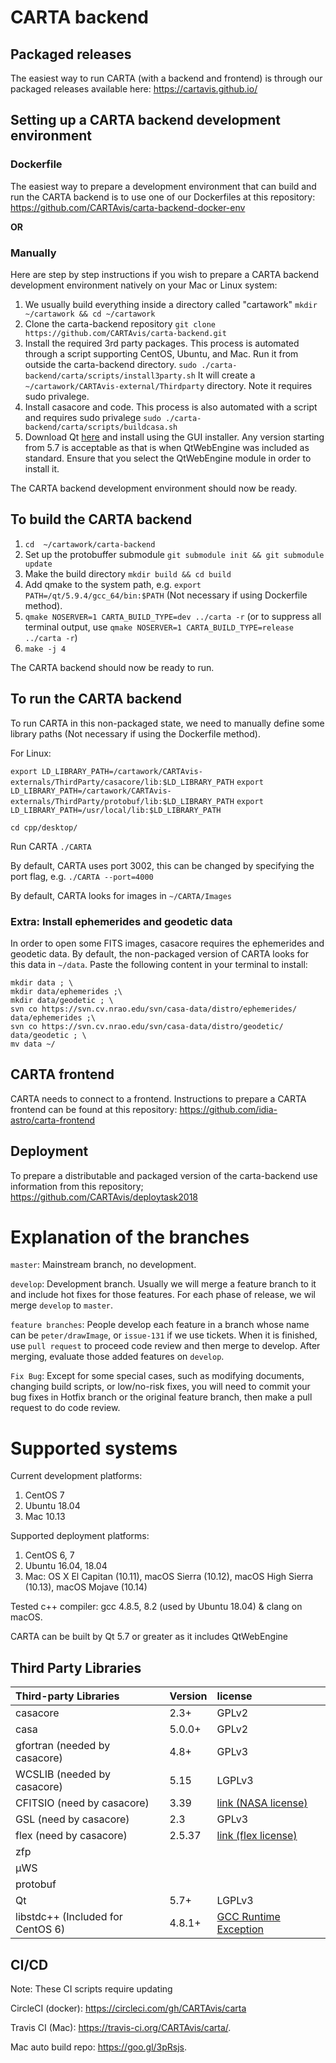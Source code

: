 CARTA backend
======

## Packaged releases
The easiest way to run CARTA (with a backend and frontend) is through our packaged releases available here: https://cartavis.github.io/

## Setting up a CARTA backend development environment

### Dockerfile
The easiest way to prepare a development environment that can build and run the CARTA backend is to use one of our Dockerfiles at this repository: https://github.com/CARTAvis/carta-backend-docker-env

**OR**

### Manually
Here are step by step instructions if you wish to prepare a CARTA backend development environment natively on your Mac or Linux system:

1. We usually build everything inside a directory called "cartawork" `mkdir ~/cartawork && cd ~/cartawork`
2. Clone the carta-backend repository `git clone https://github.com/CARTAvis/carta-backend.git`
2. Install the required 3rd party packages. This process is automated through a script supporting CentOS, Ubuntu, and Mac. Run it from outside the carta-backend directory. `sudo ./carta-backend/carta/scripts/install3party.sh` It will create a `~/cartawork/CARTAvis-external/Thirdparty` directory. Note it requires sudo privalege.
3. Install casacore and code. This process is also automated with a script and requires sudo privalege `sudo ./carta-backend/carta/scripts/buildcasa.sh`
4. Download Qt [here](https://download.qt.io/archive/qt/) and install using the GUI installer. Any version starting from 5.7 is acceptable as that is when QtWebEngine was included as standard. Ensure that you select the QtWebEngine module in order to install it.

The CARTA backend development environment should now be ready.

## To build the CARTA backend

1. `cd  ~/cartawork/carta-backend`
2. Set up the protobuffer submodule `git submodule init && git submodule update`
3. Make the build directory `mkdir build && cd build`
4. Add qmake to the system path, e.g. `export PATH=/qt/5.9.4/gcc_64/bin:$PATH` (Not necessary if using Dockerfile method).
5. `qmake NOSERVER=1 CARTA_BUILD_TYPE=dev ../carta -r` (or to suppress all terminal output, use `qmake NOSERVER=1 CARTA_BUILD_TYPE=release ../carta -r`)
6. `make -j 4`

The CARTA backend should now be ready to run.

## To run the CARTA backend

To run CARTA in this non-packaged state, we need to manually define some library paths (Not necessary if using the Dockerfile method).

For Linux:

`export LD_LIBRARY_PATH=/cartawork/CARTAvis-externals/ThirdParty/casacore/lib:$LD_LIBRARY_PATH`
`export LD_LIBRARY_PATH=/cartawork/CARTAvis-externals/ThirdParty/protobuf/lib:$LD_LIBRARY_PATH`
`export LD_LIBRARY_PATH=/usr/local/lib:$LD_LIBRARY_PATH`

`cd cpp/desktop/`

Run CARTA `./CARTA`

By default, CARTA uses port 3002, this can be changed by specifying the port flag, e.g. `./CARTA --port=4000`

By default, CARTA looks for images in `~/CARTA/Images`

### Extra: Install ephemerides and geodetic data

In order to open some FITS images, casacore requires the ephemerides and geodetic data. By default, the non-packaged version of CARTA looks for this data in `~/data`.
Paste the following content in your terminal to install:
```
mkdir data ; \
mkdir data/ephemerides ;\
mkdir data/geodetic ; \
svn co https://svn.cv.nrao.edu/svn/casa-data/distro/ephemerides/ data/ephemerides ;\
svn co https://svn.cv.nrao.edu/svn/casa-data/distro/geodetic/ data/geodetic ; \
mv data ~/
```

## CARTA frontend

CARTA needs to connect to a frontend. Instructions to prepare a CARTA frontend can be found at this repository: https://github.com/idia-astro/carta-frontend


## Deployment

To prepare a distributable and packaged version of the carta-backend use information from this repository; https://github.com/CARTAvis/deploytask2018


Explanation of the branches
=======
`master`: Mainstream branch, no development.

`develop`: Development branch. Usually we will merge a feature branch to it and include hot fixes for those features. For each phase of release, we wil merge `develop` to `master`.  

`feature branches`: People develop each feature in a branch whose name can be `peter/drawImage`, or `issue-131` if we use tickets. When it is finished, use `pull request` to proceed code review and then merge to develop. After merging, evaluate those added features on `develop`.

`Fix Bug`: Except for some special cases, such as modifying documents, changing build scripts, or low/no-risk fixes, you will need to commit your bug fixes in Hotfix branch or the original feature branch, then make a pull request to do code review.

Supported systems
=======

Current development platforms:
1. CentOS 7
2. Ubuntu 18.04
3. Mac 10.13

Supported deployment platforms:
1. CentOS 6, 7
2. Ubuntu 16.04, 18.04
3. Mac: OS X El Capitan (10.11), macOS Sierra (10.12), macOS High Sierra (10.13), macOS Mojave (10.14)

Tested c++ compiler: gcc 4.8.5, 8.2 (used by Ubuntu 18.04) & clang on macOS.

CARTA can be built by Qt 5.7 or greater as it includes QtWebEngine

## Third Party Libraries

| Third-party Libraries | Version | license |
| :--- | :--- | :--- |
| casacore | 2.3+ | GPLv2 |
| casa | 5.0.0+ | GPLv2 |
| gfortran (needed by casacore) |  4.8+ | GPLv3 |
| WCSLIB (needed by casacore) | 5.15 | LGPLv3 |
| CFITSIO (need by casacore) | 3.39 | [link \(NASA license\)](https://heasarc.gsfc.nasa.gov/docs/software/fitsio/c/f_user/node9.html) |
| GSL (need by casacore) | 2.3 | GPLv3 |
| flex (need by casacore) | 2.5.37 | [link \(flex license\)](https://raw.githubusercontent.com/westes/flex/master/COPYING) |
| zfp | | |
| µWS | | |
| protobuf | | |
| Qt | 5.7+ | LGPLv3 |
| libstdc++ \(Included for CentOS 6\) | 4.8.1+ | [GCC Runtime Exception](https://www.gnu.org/licenses/gcc-exception-3.1-faq.html) |

## CI/CD
Note: These CI scripts require updating

CircleCI (docker): https://circleci.com/gh/CARTAvis/carta

Travis CI (Mac): https://travis-ci.org/CARTAvis/carta/.

Mac auto build repo: https://goo.gl/3pRsjs.


